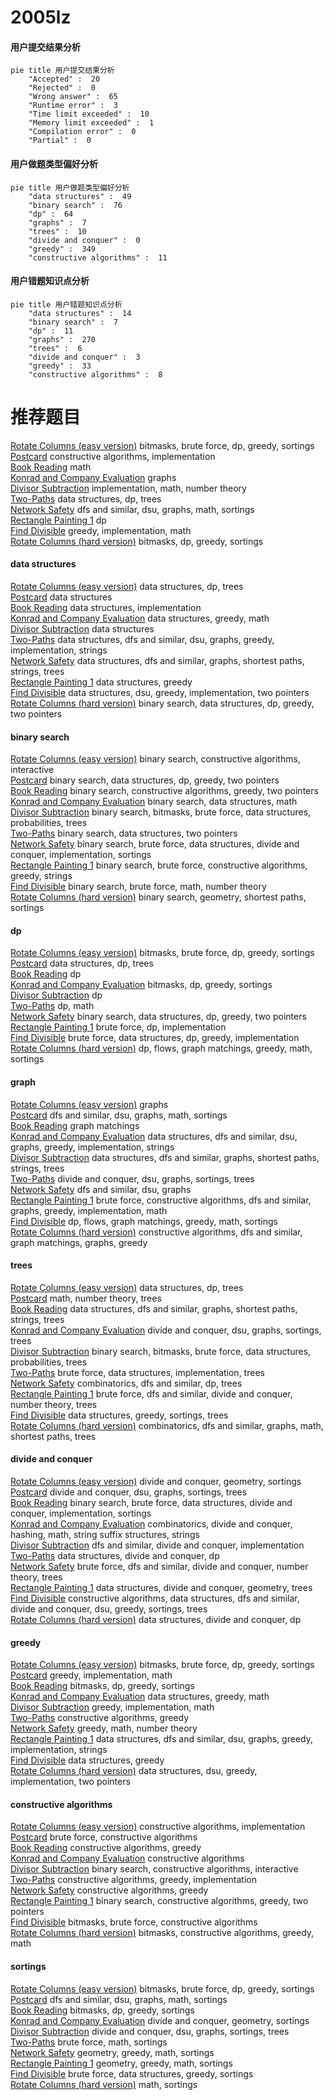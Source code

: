 # 2005lz
<!-- tabs:start -->
#### **用户提交结果分析**

```mermaid
pie title 用户提交结果分析
    "Accepted" :  20
    "Rejected" :  0
    "Wrong answer" :  65
    "Runtime error" :  3
    "Time limit exceeded" :  10
    "Memory limit exceeded" :  1
    "Compilation error" :  0
    "Partial" :  0
```
#### **用户做题类型偏好分析**

```mermaid
pie title 用户做题类型偏好分析
    "data structures" :  49
    "binary search" :  76
    "dp" :  64
    "graphs" :  7
    "trees" :  10
    "divide and conquer" :  0
    "greedy" :  349
    "constructive algorithms" :  11
```
#### **用户错题知识点分析**

```mermaid
pie title 用户错题知识点分析
    "data structures" :  14
    "binary search" :  7
    "dp" :  11
    "graphs" :  270
    "trees" :  6
    "divide and conquer" :  3
    "greedy" :  33
    "constructive algorithms" :  8
```
<!-- tabs:end -->
# 推荐题目
[Rotate Columns (easy version)](http://codeforces.com/problemset/problem/1209/E1)		bitmasks,
                        brute force,
                        dp,
                        greedy,
                        sortings		  
[Postcard](http://codeforces.com/problemset/problem/1099/C)		constructive algorithms,
                        implementation		  
[Book Reading](http://codeforces.com/problemset/problem/1213/C)		math		  
[Konrad and Company Evaluation](http://codeforces.com/problemset/problem/1210/D)		graphs		  
[Divisor Subtraction](http://codeforces.com/problemset/problem/1076/B)		implementation,
                        math,
                        number theory		  
[Two-Paths](http://codeforces.com/problemset/problem/1000/G)		data structures,
                        dp,
                        trees		  
[Network Safety](http://codeforces.com/problemset/problem/1039/C)		dfs and similar,
                        dsu,
                        graphs,
                        math,
                        sortings		  
[Rectangle Painting 1](https://codeforces.com/contest/1199/problem/F)		dp		  
[Find Divisible](http://codeforces.com/problemset/problem/1096/A)		greedy,
                        implementation,
                        math		  
[Rotate Columns (hard version)](http://codeforces.com/problemset/problem/1209/E2)		bitmasks,
                        dp,
                        greedy,
                        sortings		  
<!-- tabs:start -->
#### **data structures**
[Rotate Columns (easy version)](http://codeforces.com/problemset/problem/1000/G)		data structures,
                        dp,
                        trees		  
[Postcard](http://codeforces.com/problemset/problem/1117/G)		data structures		  
[Book Reading](http://codeforces.com/problemset/problem/1213/B)		data structures,
                        implementation		  
[Konrad and Company Evaluation](http://codeforces.com/problemset/problem/1209/H)		data structures,
                        greedy,
                        math		  
[Divisor Subtraction](http://codeforces.com/problemset/problem/1209/G2)		data structures		  
[Two-Paths](http://codeforces.com/problemset/problem/1213/F)		data structures,
                        dfs and similar,
                        dsu,
                        graphs,
                        greedy,
                        implementation,
                        strings		  
[Network Safety](http://codeforces.com/problemset/problem/1209/F)		data structures,
                        dfs and similar,
                        graphs,
                        shortest paths,
                        strings,
                        trees		  
[Rectangle Painting 1](http://codeforces.com/problemset/problem/1214/C)		data structures,
                        greedy		  
[Find Divisible](http://codeforces.com/problemset/problem/1209/G1)		data structures,
                        dsu,
                        greedy,
                        implementation,
                        two pointers		  
[Rotate Columns (hard version)](http://codeforces.com/problemset/problem/1492/C)		binary search,
                        data structures,
                        dp,
                        greedy,
                        two pointers		  
#### **binary search**
[Rotate Columns (easy version)](http://codeforces.com/problemset/problem/1103/B)		binary search,
                        constructive algorithms,
                        interactive		  
[Postcard](http://codeforces.com/problemset/problem/1492/C)		binary search,
                        data structures,
                        dp,
                        greedy,
                        two pointers		  
[Book Reading](http://codeforces.com/problemset/problem/1463/D)		binary search,
                        constructive algorithms,
                        greedy,
                        two pointers		  
[Konrad and Company Evaluation](http://codeforces.com/problemset/problem/1490/G)		binary search,
                        data structures,
                        math		  
[Divisor Subtraction](http://codeforces.com/problemset/problem/1479/D)		binary search,
                        bitmasks,
                        brute force,
                        data structures,
                        probabilities,
                        trees		  
[Two-Paths](http://codeforces.com/problemset/problem/1436/E)		binary search,
                        data structures,
                        two pointers		  
[Network Safety](http://codeforces.com/problemset/problem/1461/D)		binary search,
                        brute force,
                        data structures,
                        divide and conquer,
                        implementation,
                        sortings		  
[Rectangle Painting 1](http://codeforces.com/problemset/problem/1493/C)		binary search,
                        brute force,
                        constructive algorithms,
                        greedy,
                        strings		  
[Find Divisible](http://codeforces.com/problemset/problem/1487/D)		binary search,
                        brute force,
                        math,
                        number theory		  
[Rotate Columns (hard version)](http://codeforces.com/problemset/problem/1486/B)		binary search,
                        geometry,
                        shortest paths,
                        sortings		  
#### **dp**
[Rotate Columns (easy version)](http://codeforces.com/problemset/problem/1209/E1)		bitmasks,
                        brute force,
                        dp,
                        greedy,
                        sortings		  
[Postcard](http://codeforces.com/problemset/problem/1000/G)		data structures,
                        dp,
                        trees		  
[Book Reading](https://codeforces.com/contest/1199/problem/F)		dp		  
[Konrad and Company Evaluation](http://codeforces.com/problemset/problem/1209/E2)		bitmasks,
                        dp,
                        greedy,
                        sortings		  
[Divisor Subtraction](http://codeforces.com/problemset/problem/1093/F)		dp		  
[Two-Paths](http://codeforces.com/problemset/problem/1158/F)		dp,
                        math		  
[Network Safety](http://codeforces.com/problemset/problem/1492/C)		binary search,
                        data structures,
                        dp,
                        greedy,
                        two pointers		  
[Rectangle Painting 1](https://codeforces.com/contest/1457/problem/C)		brute force,
                        dp,
                        implementation		  
[Find Divisible](http://codeforces.com/problemset/problem/1491/C)		brute force,
                        data structures,
                        dp,
                        greedy,
                        implementation		  
[Rotate Columns (hard version)](http://codeforces.com/problemset/problem/1437/C)		dp,
                        flows,
                        graph matchings,
                        greedy,
                        math,
                        sortings		  
#### **graph**
[Rotate Columns (easy version)](http://codeforces.com/problemset/problem/1210/D)		graphs		  
[Postcard](http://codeforces.com/problemset/problem/1039/C)		dfs and similar,
                        dsu,
                        graphs,
                        math,
                        sortings		  
[Book Reading](http://codeforces.com/problemset/problem/120/H)		graph matchings		  
[Konrad and Company Evaluation](http://codeforces.com/problemset/problem/1213/F)		data structures,
                        dfs and similar,
                        dsu,
                        graphs,
                        greedy,
                        implementation,
                        strings		  
[Divisor Subtraction](http://codeforces.com/problemset/problem/1209/F)		data structures,
                        dfs and similar,
                        graphs,
                        shortest paths,
                        strings,
                        trees		  
[Two-Paths](http://codeforces.com/problemset/problem/1213/G)		divide and conquer,
                        dsu,
                        graphs,
                        sortings,
                        trees		  
[Network Safety](http://codeforces.com/problemset/problem/1209/D)		dfs and similar,
                        dsu,
                        graphs		  
[Rectangle Painting 1](http://codeforces.com/problemset/problem/1487/C)		brute force,
                        constructive algorithms,
                        dfs and similar,
                        graphs,
                        greedy,
                        implementation,
                        math		  
[Find Divisible](http://codeforces.com/problemset/problem/1437/C)		dp,
                        flows,
                        graph matchings,
                        greedy,
                        math,
                        sortings		  
[Rotate Columns (hard version)](http://codeforces.com/problemset/problem/1470/D)		constructive algorithms,
                        dfs and similar,
                        graph matchings,
                        graphs,
                        greedy		  
#### **trees**
[Rotate Columns (easy version)](http://codeforces.com/problemset/problem/1000/G)		data structures,
                        dp,
                        trees		  
[Postcard](http://codeforces.com/problemset/problem/1210/C)		math,
                        number theory,
                        trees		  
[Book Reading](http://codeforces.com/problemset/problem/1209/F)		data structures,
                        dfs and similar,
                        graphs,
                        shortest paths,
                        strings,
                        trees		  
[Konrad and Company Evaluation](http://codeforces.com/problemset/problem/1213/G)		divide and conquer,
                        dsu,
                        graphs,
                        sortings,
                        trees		  
[Divisor Subtraction](http://codeforces.com/problemset/problem/1479/D)		binary search,
                        bitmasks,
                        brute force,
                        data structures,
                        probabilities,
                        trees		  
[Two-Paths](http://codeforces.com/problemset/problem/1511/C)		brute force,
                        data structures,
                        implementation,
                        trees		  
[Network Safety](http://codeforces.com/problemset/problem/1499/F)		combinatorics,
                        dfs and similar,
                        dp,
                        trees		  
[Rectangle Painting 1](http://codeforces.com/problemset/problem/1491/E)		brute force,
                        dfs and similar,
                        divide and conquer,
                        number theory,
                        trees		  
[Find Divisible](http://codeforces.com/problemset/problem/1466/D)		data structures,
                        greedy,
                        sortings,
                        trees		  
[Rotate Columns (hard version)](http://codeforces.com/problemset/problem/1495/D)		combinatorics,
                        dfs and similar,
                        graphs,
                        math,
                        shortest paths,
                        trees		  
#### **divide and conquer**
[Rotate Columns (easy version)](http://codeforces.com/problemset/problem/120/J)		divide and conquer,
                        geometry,
                        sortings		  
[Postcard](http://codeforces.com/problemset/problem/1213/G)		divide and conquer,
                        dsu,
                        graphs,
                        sortings,
                        trees		  
[Book Reading](http://codeforces.com/problemset/problem/1461/D)		binary search,
                        brute force,
                        data structures,
                        divide and conquer,
                        implementation,
                        sortings		  
[Konrad and Company Evaluation](http://codeforces.com/problemset/problem/1466/G)		combinatorics,
                        divide and conquer,
                        hashing,
                        math,
                        string suffix structures,
                        strings		  
[Divisor Subtraction](http://codeforces.com/problemset/problem/1490/D)		dfs and similar,
                        divide and conquer,
                        implementation		  
[Two-Paths](https://codeforces.com/contest/1483/problem/C)		data structures,
                        divide and conquer,
                        dp		  
[Network Safety](http://codeforces.com/problemset/problem/1491/E)		brute force,
                        dfs and similar,
                        divide and conquer,
                        number theory,
                        trees		  
[Rectangle Painting 1](http://codeforces.com/problemset/problem/1303/G)		data structures,
                        divide and conquer,
                        geometry,
                        trees		  
[Find Divisible](http://codeforces.com/problemset/problem/1494/D)		constructive algorithms,
                        data structures,
                        dfs and similar,
                        divide and conquer,
                        dsu,
                        greedy,
                        sortings,
                        trees		  
[Rotate Columns (hard version)](http://codeforces.com/problemset/problem/1482/E)		data structures,
                        divide and conquer,
                        dp		  
#### **greedy**
[Rotate Columns (easy version)](http://codeforces.com/problemset/problem/1209/E1)		bitmasks,
                        brute force,
                        dp,
                        greedy,
                        sortings		  
[Postcard](http://codeforces.com/problemset/problem/1096/A)		greedy,
                        implementation,
                        math		  
[Book Reading](http://codeforces.com/problemset/problem/1209/E2)		bitmasks,
                        dp,
                        greedy,
                        sortings		  
[Konrad and Company Evaluation](http://codeforces.com/problemset/problem/1209/H)		data structures,
                        greedy,
                        math		  
[Divisor Subtraction](http://codeforces.com/problemset/problem/1209/A)		greedy,
                        implementation,
                        math		  
[Two-Paths](http://codeforces.com/problemset/problem/1167/D)		constructive algorithms,
                        greedy		  
[Network Safety](http://codeforces.com/problemset/problem/1208/G)		greedy,
                        math,
                        number theory		  
[Rectangle Painting 1](http://codeforces.com/problemset/problem/1213/F)		data structures,
                        dfs and similar,
                        dsu,
                        graphs,
                        greedy,
                        implementation,
                        strings		  
[Find Divisible](http://codeforces.com/problemset/problem/1214/C)		data structures,
                        greedy		  
[Rotate Columns (hard version)](http://codeforces.com/problemset/problem/1209/G1)		data structures,
                        dsu,
                        greedy,
                        implementation,
                        two pointers		  
#### **constructive algorithms**
[Rotate Columns (easy version)](http://codeforces.com/problemset/problem/1099/C)		constructive algorithms,
                        implementation		  
[Postcard](http://codeforces.com/problemset/problem/1213/E)		brute force,
                        constructive algorithms		  
[Book Reading](http://codeforces.com/problemset/problem/1167/D)		constructive algorithms,
                        greedy		  
[Konrad and Company Evaluation](http://codeforces.com/problemset/problem/1089/E)		constructive algorithms		  
[Divisor Subtraction](http://codeforces.com/problemset/problem/1103/B)		binary search,
                        constructive algorithms,
                        interactive		  
[Two-Paths](http://codeforces.com/problemset/problem/1209/C)		constructive algorithms,
                        greedy,
                        implementation		  
[Network Safety](http://codeforces.com/problemset/problem/1493/A)		constructive algorithms,
                        greedy		  
[Rectangle Painting 1](http://codeforces.com/problemset/problem/1463/D)		binary search,
                        constructive algorithms,
                        greedy,
                        two pointers		  
[Find Divisible](https://codeforces.com/contest/1456/problem/B)		bitmasks,
                        brute force,
                        constructive algorithms		  
[Rotate Columns (hard version)](http://codeforces.com/problemset/problem/1492/D)		bitmasks,
                        constructive algorithms,
                        greedy,
                        math		  
#### **sortings**
[Rotate Columns (easy version)](http://codeforces.com/problemset/problem/1209/E1)		bitmasks,
                        brute force,
                        dp,
                        greedy,
                        sortings		  
[Postcard](http://codeforces.com/problemset/problem/1039/C)		dfs and similar,
                        dsu,
                        graphs,
                        math,
                        sortings		  
[Book Reading](http://codeforces.com/problemset/problem/1209/E2)		bitmasks,
                        dp,
                        greedy,
                        sortings		  
[Konrad and Company Evaluation](http://codeforces.com/problemset/problem/120/J)		divide and conquer,
                        geometry,
                        sortings		  
[Divisor Subtraction](http://codeforces.com/problemset/problem/1213/G)		divide and conquer,
                        dsu,
                        graphs,
                        sortings,
                        trees		  
[Two-Paths](http://codeforces.com/problemset/problem/1213/D2)		brute force,
                        math,
                        sortings		  
[Network Safety](https://codeforces.com/contest/1496/problem/C)		geometry,
                        greedy,
                        math,
                        sortings		  
[Rectangle Painting 1](http://codeforces.com/problemset/problem/1495/A)		geometry,
                        greedy,
                        math,
                        sortings		  
[Find Divisible](http://codeforces.com/problemset/problem/1497/A)		brute force,
                        data structures,
                        greedy,
                        sortings		  
[Rotate Columns (hard version)](http://codeforces.com/problemset/problem/1427/A)		math,
                        sortings		  
<!-- tabs:end -->
